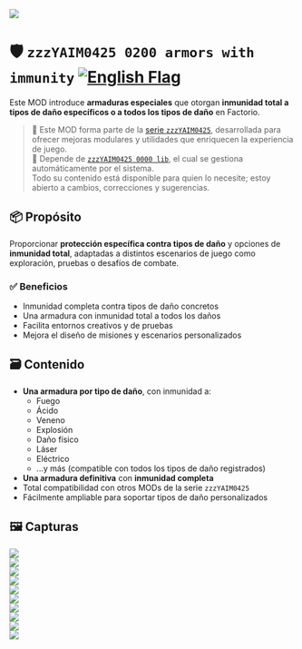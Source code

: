 ![](https://github.com/yaim0425/zzzYAIM0425-0200-armors-with-immunity/raw/main/thumbnail.png)

# 🛡️ `zzzYAIM0425 0200 armors with immunity` [![English Flag](https://flagcdn.com/20x15/gb.png)](https://github.com/yaim0425/zzzYAIM0425-0200-armors-with-immunity/blob/main/README.md)

Este MOD introduce **armaduras especiales** que otorgan **inmunidad total a tipos de daño específicos o a todos los tipos de daño** en Factorio.

> 🧩 Este MOD forma parte de la [serie `zzzYAIM0425`](https://github.com/yaim0425), desarrollada para ofrecer mejoras modulares y utilidades que enriquecen la experiencia de juego.  
> 🔧 Depende de [`zzzYAIM0425 0000 lib`](https://github.com/yaim0425/zzzYAIM0425-0000-lib), el cual se gestiona automáticamente por el sistema.  
> Todo su contenido está disponible para quien lo necesite; estoy abierto a cambios, correcciones y sugerencias.

## 📦 Propósito

Proporcionar **protección específica contra tipos de daño** y opciones de **inmunidad total**, adaptadas a distintos escenarios de juego como exploración, pruebas o desafíos de combate.

### ✅ Beneficios

- Inmunidad completa contra tipos de daño concretos  
- Una armadura con inmunidad total a todos los daños  
- Facilita entornos creativos y de pruebas  
- Mejora el diseño de misiones y escenarios personalizados  

## 🗃️ Contenido

- **Una armadura por tipo de daño**, con inmunidad a:
  - Fuego  
  - Ácido  
  - Veneno  
  - Explosión  
  - Daño físico  
  - Láser  
  - Eléctrico  
  - ...y más (compatible con todos los tipos de daño registrados)
- **Una armadura definitiva** con **inmunidad completa**  
- Total compatibilidad con otros MODs de la serie `zzzYAIM0425`  
- Fácilmente ampliable para soportar tipos de daño personalizados  

## 🖼️ Capturas

![](https://github.com/yaim0425/zzzYAIM0425-0200-armors-with-immunity/raw/main/Doc/base/(1).png)  
![](https://github.com/yaim0425/zzzYAIM0425-0200-armors-with-immunity/raw/main/Doc/base/(2).png)  
![](https://github.com/yaim0425/zzzYAIM0425-0200-armors-with-immunity/raw/main/Doc/base/(3).png)  
![](https://github.com/yaim0425/zzzYAIM0425-0200-armors-with-immunity/raw/main/Doc/base/(4).png)  
![](https://github.com/yaim0425/zzzYAIM0425-0200-armors-with-immunity/raw/main/Doc/base/(5).png)  
![](https://github.com/yaim0425/zzzYAIM0425-0200-armors-with-immunity/raw/main/Doc/base/(6).png)  
![](https://github.com/yaim0425/zzzYAIM0425-0200-armors-with-immunity/raw/main/Doc/base/(7).png)  
![](https://github.com/yaim0425/zzzYAIM0425-0200-armors-with-immunity/raw/main/Doc/base/(8).png)  
![](https://github.com/yaim0425/zzzYAIM0425-0200-armors-with-immunity/raw/main/Doc/base/(9).png)  
![](https://github.com/yaim0425/zzzYAIM0425-0200-armors-with-immunity/raw/main/Doc/base/(10).png)
